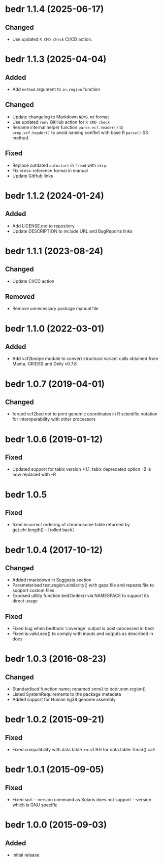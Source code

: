 # bedr 1.1.4 (2025-06-17)


## Changed

- Use updated `R CMD check` CI/CD action.


# bedr 1.1.3 (2025-04-04)


## Added

- Add `method` argument to `in.region` function

## Changed

- Update changelog to Markdown `NEWS.md` format
- Use updated `renv` GitHub action for `R CMD check`
- Rename internal helper function `parse.vcf.header()` to `prep.vcf.header()` to avoid naming conflict with base R `parse()` S3 method.

## Fixed

- Replace outdated `autostart` in `fread` with `skip`.
- Fix cross-reference format in manual
- Update GitHub links


# bedr 1.1.2 (2024-01-24)


## Added

- Add LICENSE.md to repository
- Update DESCRIPTION to include URL and BugReports links


# bedr 1.1.1 (2023-08-24)


## Changed

- Update CI/CD action

## Removed

- Remove unnecessary package manual file


# bedr 1.1.0 (2022-03-01)


## Added

- Add vcf2bedpe module to convert structural variant calls obtained from Manta, GRIDSS and Delly v0.7.8


# bedr 1.0.7 (2019-04-01)


## Changed

- forced vcf2bed not to print genomic coordinates in R scientific notation for interoperability with other processors


# bedr 1.0.6 (2019-01-12)


## Fixed

- Updated support for tabix version >1.1. tabix deprecated option -B is now replaced with -R <regions file>


# bedr 1.0.5


## Fixed

- fixed incorrect ordering of chromosome table returned by get.chr.length() - [rolled back]


# bedr 1.0.4 (2017-10-12)


## Changed

- Added rmarkdown in Suggests section
- Parameterised test.region.similarity() with gaps.file and repeats.file to support custom files
- Exposed utility function bed2index() via NAMESPACE to support its direct usage

## Fixed

- Fixed bug when bedtools 'coverage' output is post-processed in bedr
- Fixed is.valid.seq() to comply with inputs and outputs as described in docs


# bedr 1.0.3 (2016-08-23)


## Changed

- Standardised function name; renamed snm() to bedr.snm.region()
- Listed SystemRequirements to the package metadata
- Added support for Human hg38 genome assembly


# bedr 1.0.2 (2015-09-21)


## Fixed

- Fixed compatibility with data.table >= v1.9.6 for data.table::fread() call 


# bedr 1.0.1 (2015-09-05)


## Fixed

- Fixed sort --version command as Solaris does not support --version which is GNU specific


# bedr 1.0.0 (2015-09-03)

## Added

- Initial release
